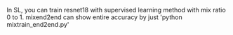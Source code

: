 In SL, you can train resnet18 with supervised learning method with mix ratio 0 to 1.
mixend2end can show entire accuracy by just 'python mixtrain_end2end.py'
